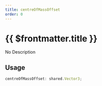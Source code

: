 ```yaml
---
title: centreOfMassOffset
order: 0
---
```


# {{ $frontmatter.title }}

No Description

## Usage

```ts
centreOfMassOffset: shared.Vector3;
```
